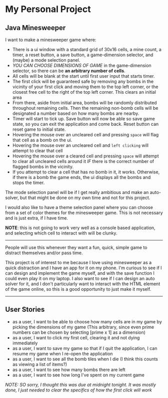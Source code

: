 # My Personal Project
## Java Minesweeper

I want to make a minesweeper game where:
- There is a ui window with a standard grid of 30x16 cells, a mine count, a timer, 
        a reset button, a save button, a game-dimension selector, and (maybe) a mode selection panel.
- *YOU CAN CHOOSE DIMENSIONS OF GAME* in the game-dimension selector, so there can be **an arbitrary number of cells**.
- All cells will be blank at the start until first user input that starts timer.
- The first click will be guaranteed safe by removing any bombs in the vicinity of your first click and moving them
    to the top left corner, or the closest free cell to the right of the top left corner. This clears an initial area
- From there, aside from initial area, bombs will be randomly distributed throughout remaining cells.
        Then the remaining non-bomb cells will be designated a number based on how many bombs are nearby.
- Timer will start to tick up. Save button will now be able so save game state, so you can exit the application 
        and come back. Reset button can reset game to initial state.
- Hovering the mouse over an uncleared cell and pressing `space` will flag that cell as a bomb on the ui.
- Hovering the mouse over an uncleared cell and `left clicking` will attempt to clear that cell
- Hovering the mouse over a cleared cell and pressing `space` will attempt to clear all uncleared cells 
      around it *IF* there is the correct number of flagged bombs in the vicinity.
- If you attempt to clear a cell that has no bomb in it, it works. Otherwise, if there is a bomb the game ends,
        the ui displays all the bombs and stops the timer.

The mode selection panel will be if I get really ambitious and make an auto-solver, but that might be done
        on my own time and not for this project.

I would also like to have a theme selection panel where you can choose from a set of color themes
  for the minesweeper game. This is not necessary and is just extra, if I have time.

**NOTE**: this is not going to work very well as a console based application, and selecting which cell
to interact with will be clunky.

_________

People will use this whenever they want a fun, quick, simple game to distract themselves and/or pass time.

This project is of interest to me because I love using minesweeper as a quick distraction and I have an app for
it on my phone. I'm curious to see if I can design and implement the game myself, and with the save function
I could even play it on my laptop. I also want to see if I can design an auto solver for it, and I don't particularly
want to interact with the HTML element of the game online, so this is a good opportunity to just make it myself.

_________

## User Stories

- as a user, I want to be able to choose how many cells are in my game by picking the dimensions of my game (This arbitrary, since even prime numbers can be chosen by selecting [prime x 1] as a dimension)
- as a user, I want to click my first cell, clearing it and not dying immediately
- as a user, I want to save my game so that if I quit the application, I can resume my game when I re-open the application
- as a user, I want to see all the bomb tiles when I die (I think this counts as viewing a list of items?)
- as a user, I want to see how many bombs there are left
- as a user, I want to see how long I've spent on my current game



*NOTE: SO sorry, I thought this was due at midnight tonight. It was mostly done, I just needed to clear the specifics of how the first click will work*